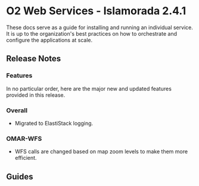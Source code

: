 # O2 Web Services - Islamorada 2.4.1

These docs serve as a guide for installing and running an individual service. It is up to the organization's best practices on how to orchestrate and configure the applications at scale.

## Release Notes

### Features

In no particular order, here are the major new and updated features provided in this release.

### Overall

* Migrated to ElastiStack logging.

### OMAR-WFS
* WFS calls are changed based on map zoom levels to make them more efficient.


## Guides
